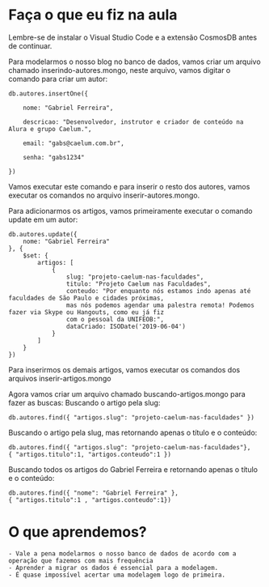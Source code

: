 # Faça o que eu fiz na aula

Lembre-se de instalar o Visual Studio Code e a extensão CosmosDB antes de continuar.

Para modelarmos o nosso blog no banco de dados, vamos criar um arquivo chamado inserindo-autores.mongo, neste arquivo, vamos digitar o comando para criar um autor:

    db.autores.insertOne({

        nome: "Gabriel Ferreira",

        descricao: "Desenvolvedor, instrutor e criador de conteúdo na Alura e grupo Caelum.",

        email: "gabs@caelum.com.br",

        senha: "gabs1234"

    })


Vamos executar este comando e para inserir o resto dos autores, vamos executar os comandos no arquivo inserir-autores.mongo.

Para adicionarmos os artigos, vamos primeiramente executar o comando update em um autor:

    db.autores.update({
        nome: "Gabriel Ferreira"
    }, {
        $set: {
            artigos: [
                {
                    slug: "projeto-caelum-nas-faculdades",
                    titulo: "Projeto Caelum nas Faculdades",
                    conteudo: "Por enquanto nós estamos indo apenas até faculdades de São Paulo e cidades próximas, 
                    mas nós podemos agendar uma palestra remota! Podemos fazer via Skype ou Hangouts, como eu já fiz 
                    com o pessoal da UNIFEOB:",
                    dataCriado: ISODate('2019-06-04')
                }
            ]
        }
    })


Para inserirmos os demais artigos, vamos executar os comandos dos arquivos inserir-artigos.mongo

Agora vamos criar um arquivo chamado buscando-artigos.mongo para fazer as buscas:
Buscando o artigo pela slug:

    db.autores.find({ "artigos.slug": "projeto-caelum-nas-faculdades" })


Buscando o artigo pela slug, mas retornando apenas o título e o conteúdo:

    db.autores.find({ "artigos.slug": "projeto-caelum-nas-faculdades"}, 
    { "artigos.titulo":1, "artigos.conteudo":1 })


Buscando todos os artigos do Gabriel Ferreira e retornando apenas o título e o conteúdo:

    db.autores.find({ "nome": "Gabriel Ferreira" }, 
    { "artigos.titulo":1 , "artigos.conteudo":1})


# O que aprendemos?

    - Vale a pena modelarmos o nosso banco de dados de acordo com a operação que fazemos com mais frequência
    - Aprender a migrar os dados é essencial para a modelagem.
    - É quase impossível acertar uma modelagem logo de primeira.
